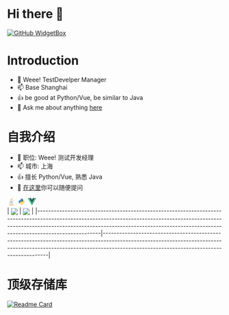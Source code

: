 # Hi there 👋
[![GitHub WidgetBox](https://github-widgetbox.vercel.app/api/profile?username=462548187&data=followers,repositories,stars,commits)](https://github.com/462548187/)

# Introduction
- 🔭 Weee! TestDevelper Manager
- 📫 Base Shanghai
- 👍 be good at Python/Vue, be similar to Java
- 💬 Ask me about anything [here](https://github.com/462548187/462548187/issues)


# 自我介绍
- 🔭 职位: Weee! 测试开发经理
- 📫 城市: 上海
- 👍 擅长 Python/Vue, 熟悉 Java
- 💬 [在这里](https://github.com/462548187/462548187/issues)你可以随便提问

<code><img height="20" alt="Java" src="https://raw.githubusercontent.com/github/explore/80688e429a7d4ef2fca1e82350fe8e3517d3494d/topics/java/java.png"></code>
<code><img height="20" alt="Python" src="https://raw.githubusercontent.com/github/explore/5c058a388828bb5fde0bcafd4bc867b5bb3f26f3/topics/python/python.png"></code>
<code><img height="20" alt="Vue" src="https://raw.githubusercontent.com/github/explore/80688e429a7d4ef2fca1e82350fe8e3517d3494d/topics/vue/vue.png"></code>  
| <a href="https://github.com/462548187/"><img align="center" src="https://github-readme-stats.vercel.app/api?username=462548187&show_icons=true&theme=radical" /></a> | <a href="https://github.com/462548187/"><img align="center" src="https://github-readme-stats.vercel.app/api/top-langs/?username=462548187&layout=compact&theme=radical&langs_count=8" /></a> |
|-----------------------------------------------------------------------------------------------------------------------------------------------------------------------------------------------------------------------------------------------------------------|----------------------------------------------------------------------------------------------------------------------------------------------------------------------------------------------------------------------|


# 顶级存储库
[![Readme Card](https://github-readme-stats.vercel.app/api/pin/?username=462548187&repo=fastApiFramework)](https://github.com/462548187/fastApiFramework)
